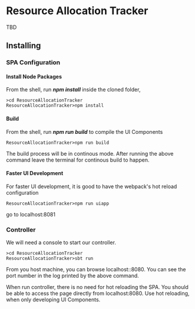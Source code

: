 # Resource Allocation Tracker

TBD

## Installing

### SPA Configuration

 #### Install Node Packages

 From the shell, run **_npm install_** inside the cloned folder,

 ```shell
 >cd ResourceAllocationTracker
 ResourceAllocationTracker>npm install
 ```

 #### Build

 From the shell, run **_npm run build_** to compile the UI Components

 ```
 ResourceAllocationTracker>npm run build
 ```

 The build process will be in continous mode. After running the above command leave the terminal for continous build to happen.

 #### Faster UI Development

 For faster UI development, it is good to have the webpack's hot reload configuration

 ```
 ResourceAllocationTracker>npm run uiapp
 ```

 go to localhost:8081


 ### Controller

 We will need a console to start our controller.

 ```
 >cd ResourceAllocationTracker
 ResourceAllocationTracker>sbt run
 ```

 From you host machine, you can browse localhost::8080. You can see the port number in the log printed by the above command.

 When run controller, there is no need for hot reloading the SPA. You should be able to access the page directly from localhost:8080. Use hot reloading, when only developing UI Components.
